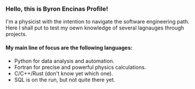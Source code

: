 ### Hello, this is Byron Encinas Profile!

I'm a physicist with the intention to navigate the software engineering path.
Here I shall put to test my oewn knowledge of several lagnauges through projects.

#### My main line of focus are the following languages:

- Python for data analysis and automation.
- Fortran for precise and powerful physics calculations.
- C/C++/Rust (don't know yet which one).
- SQL is on the run, but not quite there yet.